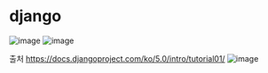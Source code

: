 # django

![image](https://github.com/do04200611/django/assets/74278578/94770ea7-5a8a-42d1-b064-4b3ab164085f)
![image](https://github.com/do04200611/django/assets/74278578/4d9de052-e1dd-4b89-b6ec-f033b2ad022f)

출처 https://docs.djangoproject.com/ko/5.0/intro/tutorial01/
![image](https://github.com/do04200611/django/assets/74278578/7021392e-1348-4c93-b709-90128af283ab)
